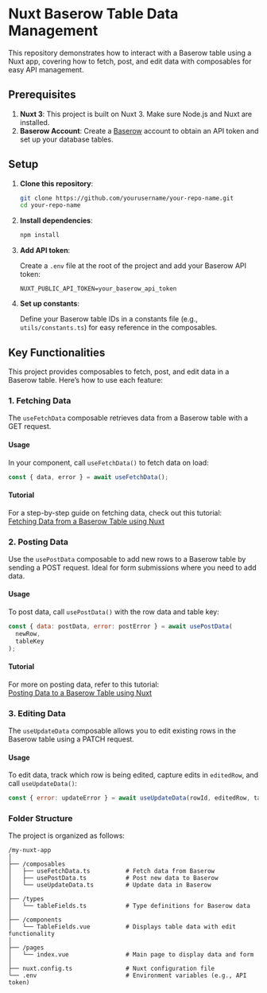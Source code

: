 # Nuxt Baserow Table Data Management

This repository demonstrates how to interact with a Baserow table using a Nuxt app, covering how to fetch, post, and edit data with composables for easy API management.

## Prerequisites

1. **Nuxt 3**: This project is built on Nuxt 3. Make sure Node.js and Nuxt are installed.
2. **Baserow Account**: Create a [Baserow](https://baserow.io) account to obtain an API token and set up your database tables.

## Setup

1. **Clone this repository**:

   ```bash
   git clone https://github.com/yourusername/your-repo-name.git
   cd your-repo-name
   ```

2. **Install dependencies**:

   ```bash
   npm install
   ```

3. **Add API token**:

   Create a `.env` file at the root of the project and add your Baserow API token:

   ```plaintext
   NUXT_PUBLIC_API_TOKEN=your_baserow_api_token
   ```

4. **Set up constants**:

   Define your Baserow table IDs in a constants file (e.g., `utils/constants.ts`) for easy reference in the composables.

## Key Functionalities

This project provides composables to fetch, post, and edit data in a Baserow table. Here’s how to use each feature:

### 1. Fetching Data

The `useFetchData` composable retrieves data from a Baserow table with a GET request.

#### Usage

In your component, call `useFetchData()` to fetch data on load:

```javascript
const { data, error } = await useFetchData();
```

#### Tutorial

For a step-by-step guide on fetching data, check out this tutorial:  
[Fetching Data from a Baserow Table using Nuxt](https://costanza.website/fetching-data-from-a-baserow-table-using-nuxt-a-step-by-step-tutorial)

### 2. Posting Data

Use the `usePostData` composable to add new rows to a Baserow table by sending a POST request. Ideal for form submissions where you need to add data.

#### Usage

To post data, call `usePostData()` with the row data and table key:

```javascript
const { data: postData, error: postError } = await usePostData(
  newRow,
  tableKey
);
```

#### Tutorial

For more on posting data, refer to this tutorial:  
[Posting Data to a Baserow Table using Nuxt](https://hashnode.com/post/cm35s3zgb000i09l2d3iy9s67)

### 3. Editing Data

The `useUpdateData` composable allows you to edit existing rows in the Baserow table using a PATCH request.

#### Usage

To edit data, track which row is being edited, capture edits in `editedRow`, and call `useUpdateData()`:

```javascript
const { error: updateError } = await useUpdateData(rowId, editedRow, tableKey);
```

### Folder Structure

The project is organized as follows:

```plaintext
/my-nuxt-app
│
├── /composables
│   ├── useFetchData.ts          # Fetch data from Baserow
│   ├── usePostData.ts           # Post new data to Baserow
│   └── useUpdateData.ts         # Update data in Baserow
│
├── /types
│   └── tableFields.ts           # Type definitions for Baserow data
│
├── /components
│   └── TableFields.vue          # Displays table data with edit functionality
│
├── /pages
│   └── index.vue                # Main page to display data and form
│
├── nuxt.config.ts               # Nuxt configuration file
└── .env                         # Environment variables (e.g., API token)
```
